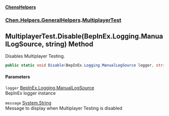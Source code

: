 #### [ChensHelpers](./index 'index')
### [Chen.Helpers.GeneralHelpers](./Chen-Helpers-GeneralHelpers 'Chen.Helpers.GeneralHelpers').[MultiplayerTest](./Chen-Helpers-GeneralHelpers-MultiplayerTest 'Chen.Helpers.GeneralHelpers.MultiplayerTest')
## MultiplayerTest.Disable(BepInEx.Logging.ManualLogSource, string) Method
Disables Multiplayer Testing.  
```csharp
public static void Disable(BepInEx.Logging.ManualLogSource logger, string message="Multiplayer Testing disabled.");
```
#### Parameters
<a name='Chen-Helpers-GeneralHelpers-MultiplayerTest-Disable(BepInEx-Logging-ManualLogSource_string)-logger'></a>
`logger` [BepInEx.Logging.ManualLogSource](https://docs.microsoft.com/en-us/dotnet/api/BepInEx.Logging.ManualLogSource 'BepInEx.Logging.ManualLogSource')  
BepInEx logger instance  
  
<a name='Chen-Helpers-GeneralHelpers-MultiplayerTest-Disable(BepInEx-Logging-ManualLogSource_string)-message'></a>
`message` [System.String](https://docs.microsoft.com/en-us/dotnet/api/System.String 'System.String')  
Message to display when Multiplayer Testing is disabled  
  
